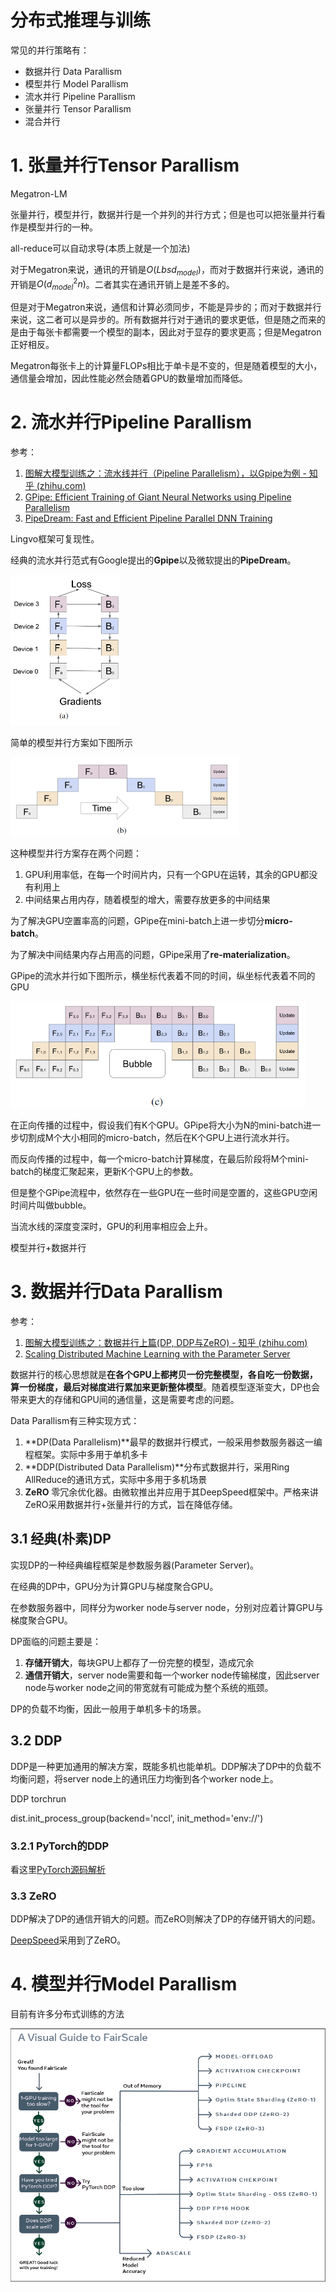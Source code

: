 # 分布式推理与训练

常见的并行策略有：

- 数据并行 Data Parallism
- 模型并行 Model Parallism
- 流水并行 Pipeline Parallism
- 张量并行 Tensor Parallism
- 混合并行



# 1. 张量并行Tensor Parallism



Megatron-LM



张量并行，模型并行，数据并行是一个并列的并行方式；但是也可以把张量并行看作是模型并行的一种。



all-reduce可以自动求导(本质上就是一个加法)



对于Megatron来说，通讯的开销是$O(Lbsd_{model})$，而对于数据并行来说，通讯的开销是$O(d_{model}^2n)$。二者其实在通讯开销上是差不多的。

但是对于Megatron来说，通信和计算必须同步，不能是异步的；而对于数据并行来说，这二者可以是异步的。所有数据并行对于通讯的要求更低，但是随之而来的是由于每张卡都需要一个模型的副本，因此对于显存的要求更高；但是Megatron正好相反。



Megatron每张卡上的计算量FLOPs相比于单卡是不变的，但是随着模型的大小，通信量会增加，因此性能必然会随着GPU的数量增加而降低。



# 2. 流水并行Pipeline Parallism

参考：

1. [图解大模型训练之：流水线并行（Pipeline Parallelism），以Gpipe为例 - 知乎 (zhihu.com)](https://zhuanlan.zhihu.com/p/613196255)
2. [GPipe: Efficient Training of Giant Neural Networks using Pipeline Parallelism](https://arxiv.org/abs/1811.06965)
3. [PipeDream: Fast and Efficient Pipeline Parallel DNN Training](https://arxiv.org/abs/1806.03377)



Lingvo框架可复现性。



经典的流水并行范式有Google提出的**Gpipe**以及微软提出的**PipeDream**。



<img src="assets/image-20240912180247452.png" alt="image-20240912180247452" style="zoom:50%;" />



简单的模型并行方案如下图所示

<img src="assets/image-20240912180226280.png" alt="image-20240912180226280" style="zoom:50%;" />

这种模型并行方案存在两个问题：

1. GPU利用率低，在每一个时间片内，只有一个GPU在运转，其余的GPU都没有利用上
2. 中间结果占用内存，随着模型的增大，需要存放更多的中间结果



为了解决GPU空置率高的问题，GPipe在mini-batch上进一步切分**micro-batch**。

为了解决中间结果内存占用高的问题，GPipe采用了**re-materialization**。



GPipe的流水并行如下图所示，横坐标代表着不同的时间，纵坐标代表着不同的GPU

<img src="assets/image-20240912180312933.png" alt="image-20240912180312933" style="zoom: 67%;" />

在正向传播的过程中，假设我们有K个GPU。GPipe将大小为N的mini-batch进一步切割成M个大小相同的micro-batch，然后在K个GPU上进行流水并行。

而反向传播的过程中，每一个micro-batch计算梯度，在最后阶段将M个mini-batch的梯度汇聚起来，更新K个GPU上的参数。



但是整个GPipe流程中，依然存在一些GPU在一些时间是空置的，这些GPU空闲时间片叫做bubble。

当流水线的深度变深时，GPU的利用率相应会上升。



模型并行+数据并行



# 3. 数据并行Data Parallism

参考：

1. [图解大模型训练之：数据并行上篇(DP, DDP与ZeRO) - 知乎 (zhihu.com)](https://zhuanlan.zhihu.com/p/617133971)
2. [Scaling Distributed Machine Learning  with the Parameter Server](https://www.usenix.org/system/files/conference/osdi14/osdi14-paper-li_mu.pdf)

数据并行的核心思想就是**在各个GPU上都拷贝一份完整模型，各自吃一份数据，算一份梯度，最后对梯度进行累加来更新整体模型**。随着模型逐渐变大，DP也会带来更大的存储和GPU间的通信量，这是需要考虑的问题。



Data Parallism有三种实现方式：

1. **DP(Data Parallelism)**最早的数据并行模式，一般采用参数服务器这一编程框架。实际中多用于单机多卡
2. **DDP(Distributed Data Parallelism)**分布式数据并行，采用Ring AllReduce的通讯方式，实际中多用于多机场景
3. **ZeRO** 零冗余优化器。由微软推出并应用于其DeepSpeed框架中。严格来讲ZeRO采用数据并行+张量并行的方式，旨在降低存储。



## 3.1 经典(朴素)DP

实现DP的一种经典编程框架是参数服务器(Parameter Server)。

在经典的DP中，GPU分为计算GPU与梯度聚合GPU。



在参数服务器中，同样分为worker node与server node，分别对应着计算GPU与梯度聚合GPU。



DP面临的问题主要是：

1. **存储开销大**，每块GPU上都存了一份完整的模型，造成冗余
2. **通信开销大**，server node需要和每一个worker node传输梯度，因此server node与worker node之间的带宽就有可能成为整个系统的瓶颈。



DP的负载不均衡，因此一般用于单机多卡的场景。



## 3.2 DDP

DDP是一种更加通用的解决方案，既能多机也能单机。DDP解决了DP中的负载不均衡问题，将server node上的通讯压力均衡到各个worker node上。





DDP torchrun





dist.init_process_group(backend='nccl', init_method='env://')



### 3.2.1 PyTorch的DDP

看这里[PyTorch源码解析](./PyTorch源码解析.md)



### 3.3 ZeRO

DDP解决了DP的通信开销大的问题。而ZeRO则解决了DP的存储开销大的问题。

[DeepSpeed](./DeepSpeed.md)采用到了ZeRO。





# 4. 模型并行Model Parallism







目前有许多分布式训练的方法

![_images/flowchart.png](assets/flowchart.png)